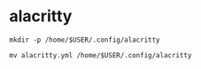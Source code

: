 # alacritty

    mkdir -p /home/$USER/.config/alacritty

    mv alacritty.yml /home/$USER/.config/alacritty
